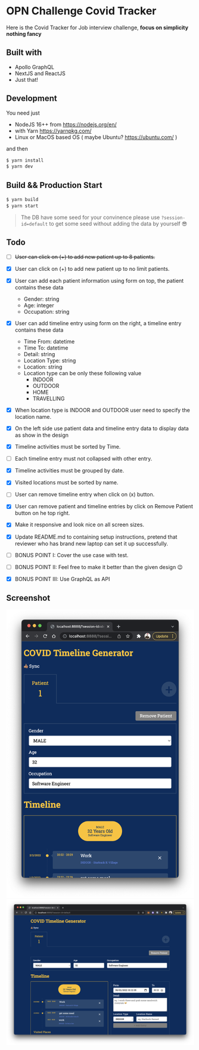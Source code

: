 # OPN Challenge Covid Tracker
Here is the Covid Tracker for Job interview challenge, **focus on simplicity nothing fancy**

## Built with
- Apollo GraphQL
- NextJS and ReactJS
- Just that!

## Development
You need just
- NodeJS 16++ from https://nodejs.org/en/
- with Yarn https://yarnpkg.com/
- Linux or MacOS based OS ( maybe Ubuntu? https://ubuntu.com/ )

and then
```bash
$ yarn install
$ yarn dev
```

## Build && Production Start
```bash
$ yarn build
$ yarn start
```

> The DB have some seed for your convinence please use `?session-id=default` to get some seed without adding the data by yourself 😎



## Todo
- [ ] ~~User can click on (+) to add new patient up to 8 patients.~~
- [x] User can click on (+) to add new patient up to no limit patients.
- [x] User can add each patient information using form on top, the patient contains these data
  - Gender: string
  - Age: integer
  - Occupation: string

- [x] User can add timeline entry using form on the right, a timeline entry contains these data
  - Time From: datetime
  - Time To: datetime
  - Detail: string
  - Location Type: string
  - Location: string
  - Location type can be only these following value
    - INDOOR
    - OUTDOOR
    - HOME
    - TRAVELLING
- [x] When location type is INDOOR and OUTDOOR user need to specify the location name.

- [x] On the left side use patient data and timeline entry data to display data as show in the design
- [x] Timeline activities must be sorted by Time.
- [ ] Each timeline entry must not collapsed with other entry.
- [x] Timeline activities must be grouped by date.
- [x] Visited locations must be sorted by name.
- [ ] User can remove timeline entry when click on (x) button.
- [x] User can remove patient and timeline entries by click on Remove Patient button on he top right.
- [x] Make it responsive and look nice on all screen sizes.
- [x] Update README.md to containing setup instructions, pretend that reviewer who has brand new laptop can set it up successfully.

- [ ] BONUS POINT I: Cover the use case with test.
- [ ] BONUS POINT II: Feel free to make it better than the given design 😉
- [x] BONUS POINT III: Use GraphQL as API


## Screenshot
![ss1](./resources/ss1.png)
![ss1](./resources/ss2.png)